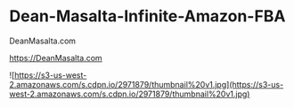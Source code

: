 # Dean-Masalta-Infinite-Amazon-FBA


DeanMasalta.com

https://DeanMasalta.com


![https://s3-us-west-2.amazonaws.com/s.cdpn.io/2971879/thumbnail%20v1.jpg](https://s3-us-west-2.amazonaws.com/s.cdpn.io/2971879/thumbnail%20v1.jpg)
